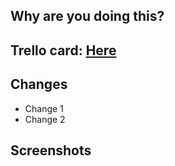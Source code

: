 ## Why are you doing this?
<!-- Remember, PRs are documentation for future contributors -->

## Trello card: [Here](https://trello.com)

## Changes
* Change 1
* Change 2

## Screenshots

